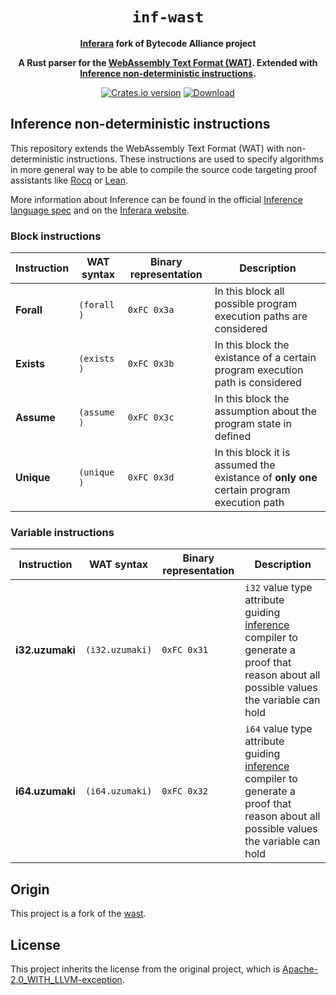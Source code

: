 <div align="center">
  <h1><code>inf-wast</code></h1>

<strong><a href="https://inferara.com/">Inferara</a> fork of Bytecode Alliance project</strong>

  <p>
    <strong>A Rust parser for the <a href="https://webassembly.github.io/spec/core/text/index.html">WebAssembly Text Format (WAT)</a>. Extended with <a href="https://www.inferara.com/en/papers/specifying-algorithms-using-non-deterministic-computations/">Inference non-deterministic instructions</a>.</strong>
  </p>

  <p>
    <a href="https://crates.io/crates/inf-wast"><img src="https://img.shields.io/crates/v/inf-wast.svg?style=flat-square" alt="Crates.io version" /></a>
    <a href="https://crates.io/crates/inf-wast"><img src="https://img.shields.io/crates/d/inf-wast.svg?style=flat-square" alt="Download" /></a>
  </p>

</div>

## Inference non-deterministic instructions

This repository extends the WebAssembly Text Format (WAT) with non-deterministic instructions. These instructions are used to specify algorithms in more general way to be able to compile the source code targeting proof assistants like [Rocq](https://rocq-prover.org/) or [Lean](https://lean-lang.org/).

More information about Inference can be found in the official [Inference language spec](https://github.com/Inferara/inference-language-spec) and on the [Inferara website](https://www.inferara.com).

### Block instructions

| Instruction | WAT syntax  | Binary representation | Description |
| ----------- | ----------- | --------------------- | ----------- |
| **Forall**  | `(forall )` | `0xFC 0x3a`           | In this block all possible program execution paths are considered |
| **Exists**  | `(exists )` | `0xFC 0x3b`           | In this block the existance of a certain program execution path is considered |
| **Assume**  | `(assume )` | `0xFC 0x3c`           | In this block the assumption about the program state in defined |
| **Unique**  | `(unique )` | `0xFC 0x3d`           | In this block it is assumed the existance of **only one** certain program execution path |

### Variable instructions

| Instruction     | WAT syntax      | Binary representation | Description |
| --------------- | --------------- | --------------------- | ----------- |
| **i32.uzumaki** | `(i32.uzumaki)` | `0xFC 0x31`           | `i32` value type attribute guiding [inference](https://github.com/Inferara/inference) compiler to generate a proof that reason about all possible values the variable can hold |
| **i64.uzumaki** | `(i64.uzumaki)` | `0xFC 0x32`           | `i64` value type attribute guiding [inference](https://github.com/Inferara/inference) compiler to generate a proof that reason about all possible values the variable can hold |

## Origin

This project is a fork of the [wast](https://github.com/bytecodealliance/wasm-tools/tree/main/crates/wast).

## License

This project inherits the license from the original project, which is [Apache-2.0_WITH_LLVM-exception](./LICENSE-Apache-2.0_WITH_LLVM-exception).
